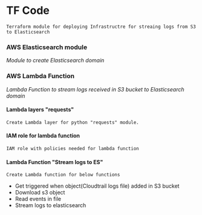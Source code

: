 # TF Code
 `Terraform module for deploying Infrastructre for streaing logs from S3 to Elasticsearch`

### AWS Elasticsearch module
*Module to create Elasticsearch domain*

### AWS Lambda Function
*Lambda Function to stream logs received in S3 bucket to Elasticsearch domain*

#### Lambda layers "requests"
`Create Lambda layer for python "requests" module.`

#### IAM role for lambda function
`IAM role with policies needed for lambda function`

#### Lambda Function "Stream logs to ES"
`Create Lambda function for below functions`
- Get triggered when object(Cloudtrail logs file) added in S3 bucket 
- Download s3 object 
- Read events in file 
- Stream logs to elasticsearch 
